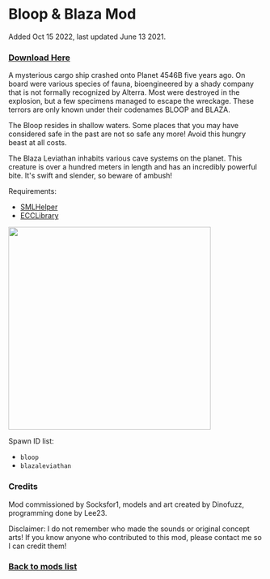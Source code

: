 # Bloop & Blaza Mod

Added Oct 15 2022, last updated June 13 2021.

### [Download Here](https://github.com/LeeTwentyThree/Lee23-SubnauticaMods/raw/main/Downloads/Socksfor1Monsters.zip)

A mysterious cargo ship crashed onto Planet 4546B five years ago. On board were various species of fauna, bioengineered by a shady company that is not formally recognized by Alterra. Most were destroyed in the explosion, but a few specimens managed to escape the wreckage. These terrors are only known under their codenames BLOOP and BLAZA.

The Bloop resides in shallow waters. Some places that you may have considered safe in the past are not so safe any more! Avoid this hungry beast at all costs.

The Blaza Leviathan inhabits various cave systems on the planet. This creature is over a hundred meters in length and has an incredibly powerful bite. It's swift and slender, so beware of ambush!

Requirements:
- [SMLHelper](https://www.nexusmods.com/subnautica/mods/113)
- [ECCLibrary](https://www.nexusmods.com/subnautica/mods/619)

<div>
  <img src="https://github.com/LeeTwentyThree/Lee23-SubnauticaMods/raw/main/Downloads/Images/Blaza.png" width=400px>
</div>

Spawn ID list:
- `bloop`
- `blazaleviathan`

### Credits

Mod commissioned by Socksfor1, models and art created by Dinofuzz, programming done by Lee23.

Disclaimer: I do not remember who made the sounds or original concept arts! If you know anyone who contributed to this mod, please contact me so I can credit them!

### [Back to mods list](https://github.com/LeeTwentyThree/Lee23-SubnauticaMods/blob/main/Downloads/DownloadPages/ModDownloads-Subnautica.md)
